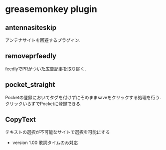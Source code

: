 # greasemonkey plugin

## antennasiteskip
アンテナサイトを回避するプラグイン.  

## removeprfeedly
feedlyでPRがついた広告記事を取り除く.

## pocket_straight
Pocketの登録においてタグを付けずにそのままsaveをクリックする処理を行う.  
クリックいらずでPocketに登録できる.

## CopyText
テキストの選択が不可能なサイトで選択を可能にする  
* version 1.00 歌詞タイムのみ対応   
